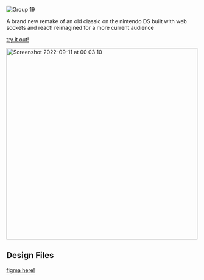 ![Group 19](https://user-images.githubusercontent.com/20967589/189527530-aeb3adad-055c-4d3d-863c-7e136ced7bb2.svg)


A brand new remake of an old classic on the nintendo DS built with web sockets and react! reimagined for a more current audience

[try it out!](https://picto-clone.vercel.app/)


<img width="502" alt="Screenshot 2022-09-11 at 00 03 10" src="https://user-images.githubusercontent.com/20967589/189504604-b8a58dbe-2d67-4c5a-b4f0-a07eb3bb31fa.png">

## Design Files

[figma here!](https://www.figma.com/file/dPyiSHQXKtlqk4krGudK5g/Pictochat-clone?node-id=2%3A2)

